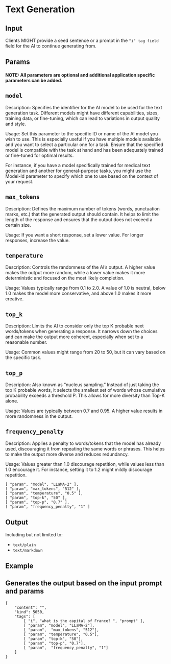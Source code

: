 # Text Generation

## Input

Clients MIGHT provide a seed sentence or a prompt in the `"i" tag field` field for the AI to continue generating from.

## Params

#### NOTE: All parameters are optional and additional application specific parameters can be added.

## `model`

Description: Specifies the identifier for the AI model to be used for the text generation task. Different models might have different capabilities, sizes, training data, or fine-tuning, which can lead to variations in output quality and style.

Usage: Set this parameter to the specific ID or name of the AI model you wish to use. This is especially useful if you have multiple models available and you want to select a particular one for a task. Ensure that the specified model is compatible with the task at hand and has been adequately trained or fine-tuned for optimal results.

For instance, if you have a model specifically trained for medical text generation and another for general-purpose tasks, you might use the Model-Id parameter to specify which one to use based on the context of your request.

## `max_tokens`

Description: Defines the maximum number of tokens (words, punctuation marks, etc.) that the generated output should contain. It helps to limit the length of the response and ensures that the output does not exceed a certain size.

Usage: If you want a short response, set a lower value. For longer responses, increase the value.

## `temperature`

Description: Controls the randomness of the AI’s output. A higher value makes the output more random, while a lower value makes it more deterministic and focused on the most likely completion.

Usage: Values typically range from 0.1 to 2.0. A value of 1.0 is neutral, below 1.0 makes the model more conservative, and above 1.0 makes it more creative.

## `top_k`

Description: Limits the AI to consider only the top K probable next words/tokens when generating a response. It narrows down the choices and can make the output more coherent, especially when set to a reasonable number.

Usage: Common values might range from 20 to 50, but it can vary based on the specific task.

## `top_p`

Description: Also known as “nucleus sampling.” Instead of just taking the top K probable words, it selects the smallest set of words whose cumulative probability exceeds a threshold P. This allows for more diversity than Top-K alone.

Usage: Values are typically between 0.7 and 0.95. A higher value results in more randomness in the output.

## `frequency_penalty`

Description: Applies a penalty to words/tokens that the model has already used, discouraging it from repeating the same words or phrases. This helps to make the output more diverse and reduces redundancy.

Usage: Values greater than 1.0 discourage repetition, while values less than 1.0 encourage it. For instance, setting it to 1.2 might mildly discourage repetition.

```
[ "param", "model", "LLaMA-2" ],
[ "param", "max_tokens", "512" ],
[ "param", "temperature", "0.5" ],
[ "param", "top-k", "50" ],
[ "param", "top-p", "0.7" ],
[ "param", "frequency_penalty", "1" ]

```

## Output

Including but not limited to:

- `text/plain`
- `text/markdown`

## Example

## Generates the output based on the input prompt and params

```
{
    "content": "",
    "kind": 5050,
    "tags": [
        [ "i", "what is the capital of France? ", "prompt" ],
        [ "param", "model", "LLaMA-2"],
        [ "param",  "max_tokens", "512"],
        [ "param", "temperature", "0.5"],
        [ "param", "top-k", "50"],
        [ "param", "top-p", "0.7"],
        [ "param",  "frequency_penalty", "1"]
    ]
}

```
